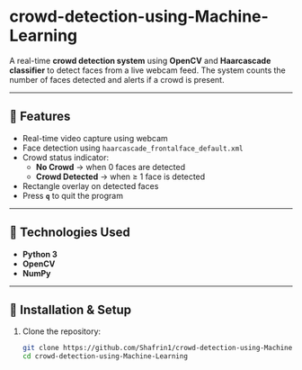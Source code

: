# crowd-detection-using-Machine-Learning

A real-time **crowd detection system** using **OpenCV** and **Haarcascade classifier** to detect faces from a live webcam feed. The system counts the number of faces detected and alerts if a crowd is present.

---

## 🔹 Features
- Real-time video capture using webcam
- Face detection using `haarcascade_frontalface_default.xml`
- Crowd status indicator:
  - **No Crowd** → when 0 faces are detected
  - **Crowd Detected** → when ≥ 1 face is detected
- Rectangle overlay on detected faces
- Press **`q`** to quit the program

---

## 🔹 Technologies Used
- **Python 3**
- **OpenCV**
- **NumPy**

---

## 🔹 Installation & Setup

1. Clone the repository:
   ```bash
   git clone https://github.com/Shafrin1/crowd-detection-using-Machine-Learning.git
   cd crowd-detection-using-Machine-Learning
